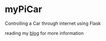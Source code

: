# myPiCar
Controlling a Car through internet using Flask

reading my [blog](https://zhuanlan.zhihu.com/p/50239170) for more information
